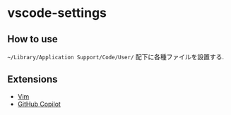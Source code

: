 # vscode-settings

## How to use

`~/Library/Application Support/Code/User/` 配下に各種ファイルを設置する.

## Extensions

- [Vim](https://marketplace.visualstudio.com/items?itemName=vscodevim.vim)
- [GitHub Copilot](https://marketplace.visualstudio.com/items?itemName=GitHub.copilot)
